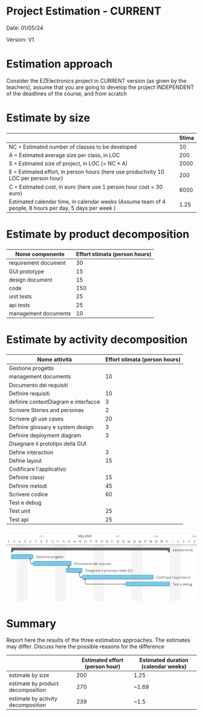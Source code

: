 # Project Estimation - CURRENT
Date: 01/05/24

Version: V1


# Estimation approach
Consider the EZElectronics  project in CURRENT version (as given by the teachers), assume that you are going to develop the project INDEPENDENT of the deadlines of the course, and from scratch
# Estimate by size
### 
|                                                                                                        | Stima                       |             
| ------------------------------------------------------------------------------------------------------ | --------------------------- |  
| NC =  Estimated number of classes to be developed                                                      |  10                         |             
| A = Estimated average size per class, in LOC                                                           |  200                        | 
| S = Estimated size of project, in LOC (= NC * A)                                                       |  2000                       |
| E = Estimated effort, in person hours (here use productivity 10 LOC per person hour)                   |  200                        |   
| C = Estimated cost, in euro (here use 1 person hour cost = 30 euro)                                    |  6000                       | 
| Estimated calendar time, in calendar weeks (Assume team of 4 people, 8 hours per day, 5 days per week )|  1.25                       |               

# Estimate by product decomposition
### 
|         Nome componente   | Effort stimata (person hours)     |             
| ------------------------- | --------------------------------- | 
| requirement document      | 30                                |
| GUI prototype             | 15                                |
| design document           | 15                                |
| code                      | 150                               |
| unit tests                | 25                                |
| api tests                 | 25                                |
| management documents      | 10                                |


# Estimate by activity decomposition
### 
|         Nome attività                | Effort stimata (person hours)     |             
| ------------------------------------ | --------------------------------- |
| Gestione progetto                    |                                   |
| management documents                 | 10                                |
| Documento dei requisiti              |                                   |
| Definire requisiti                   | 10                                |
| definire contextDiagram e interfacce | 3                                 |
| Scrivere Stories and personas        | 2                                 |
| Scrivere gli use cases               | 20                                |
| Definire glossary e system design    | 3                                 |
| Definire deployment diagram          | 3                                 |
| Disegnare il prototipo della GUI     |                                   |
| Define interaction                   | 3                                 |
| Define layout                        | 15                                |
| Codificare l'applicativo             |                                   |
| Definire classi                      | 15                                |
| Definire metodi                      | 45                                |
| Scrivere codice                      | 60                                |
| Test e debug                         |                                   |
| Test unit                            | 25                                |
| Test api                             | 25                                |

###

![Gant](./img/GantV1.png)

# Summary

Report here the results of the three estimation approaches. The  estimates may differ. Discuss here the possible reasons for the difference

|                                    | Estimated effort (person hour)          | Estimated duration (calendar weeks) |          
| ---------------------------------- | --------------------------------------- | ----------------------------------- |
| estimate by size                   | 200                                     | 1.25                                |
| estimate by product decomposition  | 270                                     | ~1.69                               |
| estimate by activity decomposition | 239                                     | ~1.5                                |

